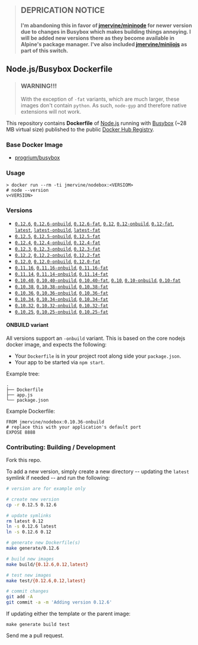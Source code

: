 > ## DEPRICATION NOTICE
>
> #### I'm abandoning this in favor of [jmervine/mininode](https://registry.hub.docker.com/u/jmervine/mininode/) for newer version due to changes in Busybox which makes building things annoying. I will be added new versions there as they become available in Alpine's package manager. I've also included [jmervine/miniiojs](https://registry.hub.docker.com/u/jmervine/miniiojs/) as part of this switch.

## Node.js/Busybox Dockerfile

> ### WARNING!!!
>
> With the exception of `-fat` variants, which are much larger, these images
> don't contain `python`. As such, `node-gyp` and therefore native extensions
> will not work.

This repository contains **Dockerfile** of [Node.js](http://nodejs.org/) running with [Busybox](https://github.com/progrium/busybox) (~28 MB virtual size) published to the public [Docker Hub Registry](https://registry.hub.docker.com/).


### Base Docker Image

* [progrium/busybox](https://registry.hub.docker.com/u/progrium/busybox/)

### Usage

    > docker run --rm -ti jmervine/nodebox:<VERSIOM>
    # node --version
    v<VERSION>

### Versions

* [`0.12.6`], [`0.12.6-onbuild`], [`0.12.6-fat`],
  [`0.12`], [`0.12-onbuild`], [`0.12-fat`],
  [`latest`], [`latest-onbuild`], [`latest-fat`]
* [`0.12.5`], [`0.12.5-onbuild`], [`0.12.5-fat`]
* [`0.12.4`], [`0.12.4-onbuild`], [`0.12.4-fat`]
* [`0.12.3`], [`0.12.3-onbuild`], [`0.12.3-fat`]
* [`0.12.2`], [`0.12.2-onbuild`], [`0.12.2-fat`]
* [`0.12.0`], [`0.12.0-onbuild`], [`0.12.0-fat`]
* [`0.11.16`], [`0.11.16-onbuild`], [`0.11.16-fat`]
* [`0.11.14`], [`0.11.14-onbuild`], [`0.11.14-fat`]
* [`0.10.40`], [`0.10.40-onbuild`], [`0.10.40-fat`],
  [`0.10`], [`0.10-onbuild`], [`0.10-fat`]
* [`0.10.38`], [`0.10.38-onbuild`], [`0.10.38-fat`]
* [`0.10.36`], [`0.10.36-onbuild`], [`0.10.36-fat`]
* [`0.10.34`], [`0.10.34-onbuild`], [`0.10.34-fat`]
* [`0.10.32`], [`0.10.32-onbuild`], [`0.10.32-fat`]
* [`0.10.25`], [`0.10.25-onbuild`], [`0.10.25-fat`]

#### ONBUILD variant

All versions support an `-onbuild` variant. This is based on the core nodejs docker image, and expects the following:

* Your `Dockerfile` is in your project root along side your `package.json`.
* Your app to be started via `npm start`.

Example tree:

```
.
├── Dockerfile
├── app.js
└── package.json
```

Example Dockerfile:

```
FROM jmervine/nodebox:0.10.36-onbuild
# replace this with your application's default port
EXPOSE 8888
```

### Contributing: Building / Development

Fork this repo.

To add a new version, simply create a new directory -- updating the `latest` symlink if needed -- and run the following:

```bash
# version are for example only

# create new version
cp -r 0.12.5 0.12.6

# update symlinks
rm latest 0.12
ln -s 0.12.6 latest
ln -s 0.12.6 0.12

# generate new Dockerfile(s)
make generate/0.12.6

# build new images
make build/{0.12.6,0.12,latest}

# test new images
make test/{0.12.6,0.12,latest}

# commit changes
git add -A
git commit -a -m 'Adding version 0.12.6'

```

If updating either the template or the parent image:

```
make generate build test
```

Send me a pull request.

[`0.10.25`]: https://github.com/jmervine/docker-nodebox/blob/master/0.10.25/Dockerfile
[`0.10.25-onbuild`]: https://github.com/jmervine/docker-nodebox/blob/master/0.10.25/onbuild/Dockerfile
[`0.10.25-fat`]: https://github.com/jmervine/docker-nodebox/blob/master/0.10.25/fat/Dockerfile
[`0.10.32`]: https://github.com/jmervine/docker-nodebox/blob/master/0.10.32/Dockerfile
[`0.10.32-onbuild`]: https://github.com/jmervine/docker-nodebox/blob/master/0.10.32/onbuild/Dockerfile
[`0.10.32-fat`]: https://github.com/jmervine/docker-nodebox/blob/master/0.10.32/fat/Dockerfile
[`0.10.34`]: https://github.com/jmervine/docker-nodebox/blob/master/0.10.34/Dockerfile
[`0.10.34-onbuild`]: https://github.com/jmervine/docker-nodebox/blob/master/0.10.34/onbuild/Dockerfile
[`0.10.34-fat`]: https://github.com/jmervine/docker-nodebox/blob/master/0.10.34/fat/Dockerfile
[`0.10.36`]: https://github.com/jmervine/docker-nodebox/blob/master/0.10.36/Dockerfile
[`0.10.36-onbuild`]: https://github.com/jmervine/docker-nodebox/blob/master/0.10.36/onbuild/Dockerfile
[`0.10.36-fat`]: https://github.com/jmervine/docker-nodebox/blob/master/0.10.36/fat/Dockerfile
[`0.10.38`]: https://github.com/jmervine/docker-nodebox/blob/master/0.10.38/Dockerfile
[`0.10.38-onbuild`]: https://github.com/jmervine/docker-nodebox/blob/master/0.10.38/onbuild/Dockerfile
[`0.10.38-fat`]: https://github.com/jmervine/docker-nodebox/blob/master/0.10.38/fat/Dockerfile
[`0.10.40`]: https://github.com/jmervine/docker-nodebox/blob/master/0.10.40/Dockerfile
[`0.10.40-onbuild`]: https://github.com/jmervine/docker-nodebox/blob/master/0.10.40/onbuild/Dockerfile
[`0.10.40-fat`]: https://github.com/jmervine/docker-nodebox/blob/master/0.10.40/fat/Dockerfile

[`0.10`]: https://github.com/jmervine/docker-nodebox/blob/master/0.10.40/Dockerfile
[`0.10-onbuild`]: https://github.com/jmervine/docker-nodebox/blob/master/0.10.40/onbuild/Dockerfile
[`0.10-fat`]: https://github.com/jmervine/docker-nodebox/blob/master/0.10.40/fat/Dockerfile

[`0.11.14`]: https://github.com/jmervine/docker-nodebox/blob/master/0.11.14/Dockerfile
[`0.11.14-onbuild`]: https://github.com/jmervine/docker-nodebox/blob/master/0.11.14/onbuild/Dockerfile
[`0.11.14-fat`]: https://github.com/jmervine/docker-nodebox/blob/master/0.11.14/fat/Dockerfile
[`0.11.16`]: https://github.com/jmervine/docker-nodebox/blob/master/0.11.16/Dockerfile
[`0.11.16-onbuild`]: https://github.com/jmervine/docker-nodebox/blob/master/0.11.16/onbuild/Dockerfile
[`0.11.16-fat`]: https://github.com/jmervine/docker-nodebox/blob/master/0.11.16/fat/Dockerfile

[`0.12.0`]: https://github.com/jmervine/docker-nodebox/blob/master/0.12.0/Dockerfile
[`0.12.0-onbuild`]: https://github.com/jmervine/docker-nodebox/blob/master/0.12.0/onbuild/Dockerfile
[`0.12.0-fat`]: https://github.com/jmervine/docker-nodebox/blob/master/0.12.0/fat/Dockerfile
[`0.12.2`]: https://github.com/jmervine/docker-nodebox/blob/master/0.12.2/Dockerfile
[`0.12.2-onbuild`]: https://github.com/jmervine/docker-nodebox/blob/master/0.12.2/onbuild/Dockerfile
[`0.12.2-fat`]: https://github.com/jmervine/docker-nodebox/blob/master/0.12.2/fat/Dockerfile
[`0.12.3`]: https://github.com/jmervine/docker-nodebox/blob/master/0.12.3/Dockerfile
[`0.12.3-onbuild`]: https://github.com/jmervine/docker-nodebox/blob/master/0.12.3/onbuild/Dockerfile
[`0.12.3-fat`]: https://github.com/jmervine/docker-nodebox/blob/master/0.12.3/fat/Dockerfile
[`0.12.4`]: https://github.com/jmervine/docker-nodebox/blob/master/0.12.4/Dockerfile
[`0.12.4-onbuild`]: https://github.com/jmervine/docker-nodebox/blob/master/0.12.4/onbuild/Dockerfile
[`0.12.4-fat`]: https://github.com/jmervine/docker-nodebox/blob/master/0.12.4/fat/Dockerfile
[`0.12.5`]: https://github.com/jmervine/docker-nodebox/blob/master/0.12.5/Dockerfile
[`0.12.5-onbuild`]: https://github.com/jmervine/docker-nodebox/blob/master/0.12.5/onbuild/Dockerfile
[`0.12.5-fat`]: https://github.com/jmervine/docker-nodebox/blob/master/0.12.5/fat/Dockerfile
[`0.12.6`]: https://github.com/jmervine/docker-nodebox/blob/master/0.12.6/Dockerfile
[`0.12.6-onbuild`]: https://github.com/jmervine/docker-nodebox/blob/master/0.12.6/onbuild/Dockerfile
[`0.12.6-fat`]: https://github.com/jmervine/docker-nodebox/blob/master/0.12.6/fat/Dockerfile

[`0.12`]: https://github.com/jmervine/docker-nodebox/blob/master/0.12.6/Dockerfile
[`0.12-onbuild`]: https://github.com/jmervine/docker-nodebox/blob/master/0.12.6/onbuild/Dockerfile
[`0.12-fat`]: https://github.com/jmervine/docker-nodebox/blob/master/0.12.6/fat/Dockerfile

[`latest`]: https://github.com/jmervine/docker-nodebox/blob/master/0.12.6/Dockerfile
[`latest-onbuild`]: https://github.com/jmervine/docker-nodebox/blob/master/0.12.6/onbuild/Dockerfile
[`latest-fat`]: https://github.com/jmervine/docker-nodebox/blob/master/0.12.6/fat/Dockerfile

